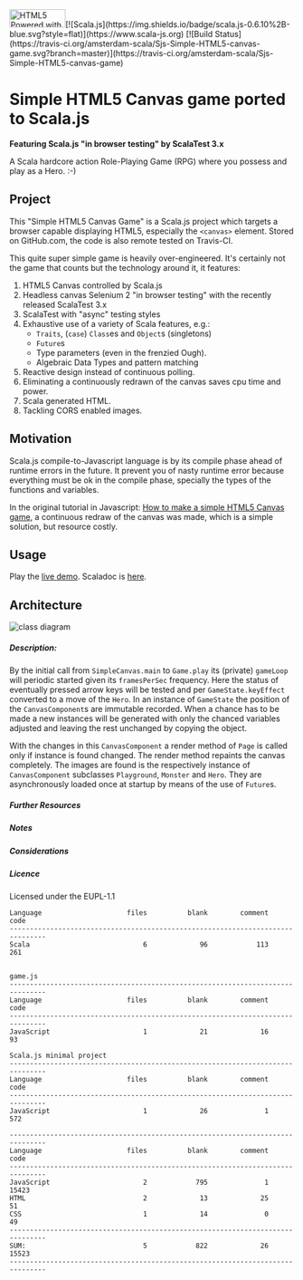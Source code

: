 <a href="http://www.w3.org/html/logo/">
<img src="https://www.w3.org/html/logo/badge/html5-badge-h-css3-graphics-semantics.png" width="99" height="32" alt="HTML5 Powered with CSS3 / Styling, Graphics, 3D &amp; Effects, and Semantics" title="HTML5 Powered with CSS3 / Styling, Graphics, 3D &amp; Effects, and Semantics"></a>[![Scala.js](https://img.shields.io/badge/scala.js-0.6.10%2B-blue.svg?style=flat)](https://www.scala-js.org)
[![Build Status](https://travis-ci.org/amsterdam-scala/Sjs-Simple-HTML5-canvas-game.svg?branch=master)](https://travis-ci.org/amsterdam-scala/Sjs-Simple-HTML5-canvas-game)

# Simple HTML5 Canvas game ported to Scala.js
**Featuring Scala.js "in browser testing" by ScalaTest 3.x**

A Scala hardcore action Role-Playing Game (RPG) where you possess and play as a Hero. :-)

## Project
This "Simple HTML5 Canvas Game" is a Scala.js project which targets a browser capable displaying HTML5, especially the `<canvas>` element.
Stored on GitHub.com, the code is also remote tested on Travis-CI.

This quite super simple game is heavily over-engineered. It's certainly not the game that counts but the technology around it, it features:
1. HTML5 Canvas controlled by Scala.js
1. Headless canvas Selenium 2 "in browser testing" with the recently released ScalaTest 3.x
1. ScalaTest with "async" testing styles
1. Exhaustive use of a variety of Scala features, e.g.:
    * `Traits`, (`case`) `Class`es and `Object`s (singletons)
    * `Future`s
    * Type parameters (even in the frenzied Ough).
    * Algebraic Data Types and pattern matching
1. Reactive design instead of continuous polling.
1. Eliminating a continuously redrawn of the canvas saves cpu time and power.
1. Scala generated HTML.
1. Tackling CORS enabled images.
## Motivation
Scala.js compile-to-Javascript language is by its compile phase ahead of runtime errors in the future. It prevent you of nasty
runtime error because everything must be ok in the compile phase, specially the types of the functions and variables.

In the original tutorial in Javascript: [How to make a simple HTML5 Canvas game](http://www.lostdecadegames.com/how-to-make-a-simple-html5-canvas-game/),
a continuous redraw of the canvas was made, which is a simple solution, but resource costly.
## Usage
Play the [live demo](http://goo.gl/oqSFCa). Scaladoc is [here](https://amsterdam-scala.github.io/Sjs-Simple-HTML5-canvas-game/docs/api/index.html#nl.amsscala.package). 

## Architecture
![class diagram](https://raw.githubusercontent.com/amsterdam-scala/Sjs-Simple-HTML5-canvas-game/master/docs/HTML5CanvasGame.png)
##### Description:

By the initial call from `SimpleCanvas.main` to `Game.play` its (private) `gameLoop` will periodic started given its `framesPerSec` frequency.
Here the status of eventually pressed arrow keys will be tested and per `GameState.keyEffect` converted to a move of the `Hero`.
In an instance of `GameState` the position of the `CanvasComponent`s are immutable recorded. When a chance has to be made a new instances will be 
generated with only the chanced variables adjusted and leaving the rest unchanged by copying the object.

With the changes in this `CanvasComponent` a render method of `Page` is called only if instance is found changed.
The render method repaints the canvas completely. The images are found is the respectively instance of `CanvasComponent`
subclasses `Playground`, `Monster` and `Hero`. They are asynchronously loaded once at startup by means of the use of `Future`s.


##### Further Resources
##### Notes
##### Considerations

##### Licence
Licensed under the EUPL-1.1

```-------------------------------------------------------------------------------
Language                     files          blank        comment           code
-------------------------------------------------------------------------------
Scala                            6             96            113            261


game.js
-------------------------------------------------------------------------------
Language                     files          blank        comment           code
-------------------------------------------------------------------------------
JavaScript                       1             21             16             93

Scala.js minimal project
-------------------------------------------------------------------------------
Language                     files          blank        comment           code
-------------------------------------------------------------------------------
JavaScript                       1             26              1            572

-------------------------------------------------------------------------------
Language                     files          blank        comment           code
-------------------------------------------------------------------------------
JavaScript                       2            795              1          15423
HTML                             2             13             25             51
CSS                              1             14              0             49
-------------------------------------------------------------------------------
SUM:                             5            822             26          15523
-------------------------------------------------------------------------------
```
